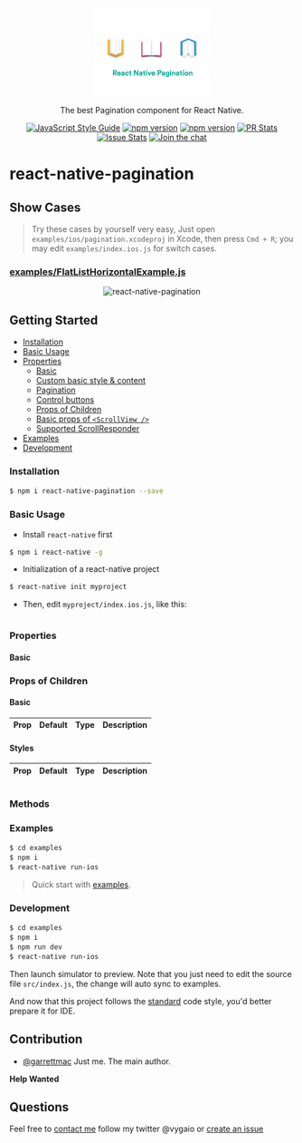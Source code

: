 <p align="center">
  <img alt="react-native-pagination" src="images/react-native-pagination.jpg" width="208">

</p>
  
<p align="center">
  The best Pagination component for React Native.
</p>

<p align="center">
  <a href="http://standardjs.com/"><img alt="JavaScript Style Guide" src="https://img.shields.io/badge/code%20style-standard-brightgreen.svg?style=flat-square"></a>
  <a href="https://npmjs.org/package/react-native-pagination"><img alt="npm version" src="http://img.shields.io/npm/v/react-native-pagination.svg?style=flat-square"></a>
  <a href="https://npmjs.org/package/react-native-pagination"><img alt="npm version" src="http://img.shields.io/npm/dm/react-native-pagination.svg?style=flat-square"></a>
  <a href="https://github.com/garrettmac/react-native-pagination/pulls?q=is%3Apr+is%3Aclosed"><img alt="PR Stats" src="https://img.shields.io/issuestats/i/github/garrettmac/react-native-pagination.svg?style=flat-square"></a>
  <a href="https://github.com/garrettmac/react-native-pagination/issues?q=is%3Aissue+is%3Aclosed"><img alt="Issue Stats" src="https://img.shields.io/issuestats/p/github/garrettmac/react-native-pagination.svg?style=flat-square"></a>
  <a href="https://gitter.im/garrettmac/react-native-pagination?utm_source=badge&utm_medium=badge&utm_campaign=pr-badge&utm_content=badge"><img alt="Join the chat" src="https://badges.gitter.im/garrettmac/react-native-pagination.svg"></a>
</p>

# react-native-pagination



## Show Cases

> Try these cases by yourself very easy, Just open `examples/ios/pagination.xcodeproj` in Xcode, then press `Cmd + R`; you may edit `examples/index.ios.js` for switch cases.

### [examples/FlatListHorizontalExample.js](https://github.com/garrettmac/react-native-pagination/blob/master/examples/components/Basic)



<p align="center">
  <img alt="react-native-pagination" src="images/react-native-pagination.gif" width="308">
</p>


## Getting Started

- [Installation](#installation)
- [Basic Usage](#basic-usage)
- [Properties](#properties)
  + [Basic](#basic)
  + [Custom basic style & content](#custom-basic-style--content)
  + [Pagination](#pagination)
  + [Control buttons](#control-buttons)
  + [Props of Children](#props-of-children)
  + [Basic props of `<ScrollView />`](#basic-props-of-scrollview-)
  + [Supported ScrollResponder](#supported-scrollresponder)
- [Examples](#examples)
- [Development](#development)

### Installation

```bash
$ npm i react-native-pagination --save
```

### Basic Usage

- Install `react-native` first

```bash
$ npm i react-native -g
```

- Initialization of a react-native project

```bash
$ react-native init myproject
```

- Then, edit `myproject/index.ios.js`, like this:

```jsx

```

### Properties

#### Basic


### Props of Children

#### Basic

| Prop  | Default  | Type | Description |
| :------------ |:---------------:| :---------------:| :-----|

#### Styles

| Prop  | Default  | Type | Description |
| :------------ |:---------------:| :---------------:| :-----|


```jsx

```


### Methods

### Examples

```bash
$ cd examples
$ npm i
$ react-native run-ios
```

> Quick start with [examples](https://github.com/garrettmac/react-native-pagination/tree/master/examples/).

### Development

```bash
$ cd examples
$ npm i
$ npm run dev
$ react-native run-ios
```

Then launch simulator to preview. Note that you just need to edit the source file `src/index.js`, the change will auto sync to examples.

And now that this project follows the [standard](https://github.com/feross/standard) code style, you'd better prepare it for IDE.

## Contribution

- [@garrettmac](mailto:garrett@vyga.io) Just me. The main author.

 **Help Wanted**

## Questions

Feel free to [contact me](mailto:garrett@vyga.io) follow my twitter @vygaio or [create an issue](https://github.com/garrettmac/react-native-pagination/issues/new)
